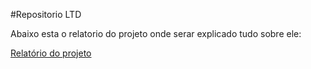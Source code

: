 #Repositorio LTD

Abaixo esta o relatorio do projeto onde serar explicado tudo sobre ele:
 
[Relatório do projeto](https://github.com/CaioFCSousa/Repositorio_ltd/files/13745562/Relatorio.12.pdf)


